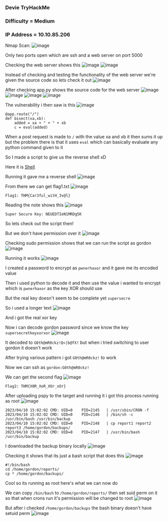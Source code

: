 <h3> Devie TryHackMe </h3>

### Difficulty = Medium

### IP Address = 10.10.85.206

Nmap Scan:
![image](https://user-images.githubusercontent.com/127159644/230915896-3b2b90ae-f394-4e76-a4e5-d9ad09e97cce.png)

Only two ports open which are ssh and a web server on port 5000

Checking the web server shows this
![image](https://user-images.githubusercontent.com/127159644/230916100-78fc45a4-5761-41b5-9bd5-5d41c8e5b1f2.png)
![image](https://user-images.githubusercontent.com/127159644/230916136-4183fbde-c326-40ea-b2da-eacc4d5a6c94.png)

Instead of checking and testing the functionality of the web server we're given the source code so lets check it out
![image](https://user-images.githubusercontent.com/127159644/230916456-e56b50b7-b4a1-4a2c-bf07-ea05282e5d17.png)

After checking app.py shows the source code for the web server
![image](https://user-images.githubusercontent.com/127159644/230916679-20602b09-cd3e-463e-9ad9-9c7bf81a20fd.png)
![image](https://user-images.githubusercontent.com/127159644/230916719-249a419d-3d62-4f1b-b4a7-d189e194c2bc.png)
![image](https://user-images.githubusercontent.com/127159644/230916754-4d98eac8-430f-43ab-b9ca-dcc86fe21512.png)
![image](https://user-images.githubusercontent.com/127159644/230916794-5d5fb04d-e9f4-424c-a7c5-3536c58ae008.png)

The vulnerability i then saw is this
![image](https://user-images.githubusercontent.com/127159644/230916932-0999435d-003a-40d0-9b1f-78f97f5b9fc7.png)

```
@app.route("/")
def bisect(xa,xb):
    added = xa + " + " + xb
    c = eval(added)
```

When a post request is made to `/` with the value xa and xb it then sums it up but the problem there is that it uses `eval` which can basically evaluate any python command given to it

So I made a script to give us the reverse shell xD

Here it is [Shell](https://github.com/markuched13/markuched13.github.io/blob/main/solvescript/thm/devie/shell.py)

Running it gave me a reverse shell
![image](https://user-images.githubusercontent.com/127159644/230921428-1f289160-63ef-413d-a103-c42c51809472.png)

From there we can get flag1.txt
![image](https://user-images.githubusercontent.com/127159644/230921954-2bbeeabb-218e-4639-a4ca-bfd9bd3e0af5.png)

```
Flag1: THM{Car3ful_witH_3v@l}
```

Reading the note shows this
![image](https://user-images.githubusercontent.com/127159644/230922327-2496158c-3eae-44ac-9a9c-28e13441d6cd.png)

```
Super Secure Key: NEUEDTIeN1MRDg5K
```

So lets check out the script then!

But we don't have permission over it
![image](https://user-images.githubusercontent.com/127159644/230923206-5f9ae889-07f3-4b59-a0c1-cfd47b47088d.png)

Checking sudo permission shows that we can run the script as gordon
![image](https://user-images.githubusercontent.com/127159644/230923389-cfdef594-a243-4e1e-9e73-976879a0d7de.png)

Running it works
![image](https://user-images.githubusercontent.com/127159644/230924668-06da95d4-116a-401f-962c-8370e3774a56.png)

I created a password to encrypt as `pwnerhaxor` and it gave me its encoded value

Then i used python to decode it and then use the value i wanted to encrypt which is `pwnerhaxor` as the key XOR should use

But the real key doesn't seem to be complete yet `supersecre`

So i used a longer text
![image](https://user-images.githubusercontent.com/127159644/230925204-0c3a109b-ac26-4ce1-8ffa-1473039149a6.png)

And i got the real xor key

Now i can decode gordon password since we know the key `supersecretkeyxorxor`
![image](https://user-images.githubusercontent.com/127159644/230926034-fe2db549-02f4-47d1-92ff-a1a0eb8a68eb.png)

It decoded to `G0th@mR0ckz!Q<|b@fX!` but when i tried switching to user gordon it doesn't work

After trying various pattern i got `G0th@mR0ckz!` to work

Now we can ssh as `gordon:G0th@mR0ckz!`

We can get the second flag
![image](https://user-images.githubusercontent.com/127159644/230926578-6a42594b-20aa-449e-ba41-cd0d094e26a5.png)

```
Flag2: THM{X0R_XoR_XOr_xOr}
```

After uploading pspy to the target and running it i got this process running as root
![image](https://user-images.githubusercontent.com/127159644/230928074-a98887ea-4bc2-49e3-984a-4476778dde95.png)

```
2023/04/10 15:02:02 CMD: UID=0    PID=2145   | /usr/sbin/CRON -f
2023/04/10 15:02:02 CMD: UID=0    PID=2146   | /bin/sh -c /usr/bin/bash /usr/bin/backup
2023/04/10 15:02:02 CMD: UID=0    PID=2148   | cp report1 report2 report3 /home/gordon/backups/
2023/04/10 15:02:02 CMD: UID=0    PID=2147   | /usr/bin/bash /usr/bin/backup
```

I downloaded the backup binary locally 
![image](https://user-images.githubusercontent.com/127159644/230928764-3a5f2ef5-bdbf-4a05-b78d-ab5ea907a95d.png)

Checking it shows that its just a bash script that does this
![image](https://user-images.githubusercontent.com/127159644/230928875-8633f4b8-4136-475b-8a1a-c4c19aaf27bb.png)

```
#!/bin/bash
cd /home/gordon/reports/
cp * /home/gordon/backups/
```

Cool so its running as root here's what we can now do

We can copy `/bin/bash` to `/home/gordon/reports/` then set suid perm on it so that when crons run it's permission will be changed to root
![image](https://user-images.githubusercontent.com/127159644/230930600-f519fe1c-7607-402a-8266-be37e1b457d9.png)

But after i checked `/home/gordon/backups` the bash binary doesn't have setuid perm
![image](https://user-images.githubusercontent.com/127159644/230931039-40cf5020-31ad-4a1b-baa6-f0a6a56f98f9.png)


